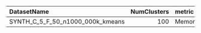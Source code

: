| DatasetName                      |   NumClusters | metric    | baseline   | compare_suite   |   Single_Memory_MB |   Hybrid_Memory_MB |   Rel_Memory_MB |   Improvement_% |   n_pairs |
|:---------------------------------|--------------:|:----------|:-----------|:----------------|-------------------:|-------------------:|----------------:|----------------:|----------:|
| SYNTH_C_5_F_50_n1000_000k_kmeans |           100 | Memory_MB | Single     | Hybrid          |                200 |                600 |               3 |            -200 |         7 |